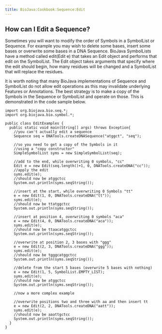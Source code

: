 ```yaml
---
title: BioJava:Cookbook:Sequence:Edit
---
```


How can I Edit a Sequence?
--------------------------

Sometimes you will want to modify the order of Symbols in a SymbolList
or Sequence. For example you may wish to delete some bases, insert some
bases or overwrite some bases in a DNA Sequence. BioJava SymbolLists
have a method called edit(Edit e) that takes an Edit object and performs
that edit on the SymbolList. The Edit object takes arguments that
specify where the edit should begin, how many residues will be changed
and a SymbolList that will replace the residues.

It is worth noting that many BioJava implementations of Sequence and
SymbolList do not allow edit operations as this may invalidate
underlying Features or Annotations. The best strategy is to make a copy
of the Symbols in the Sequence or SymbolList and operate on those. This
is demonstrated in the code sample below.

    import org.biojava.bio.seq.*;
    import org.biojava.bio.symbol.*;

    public class EditExamples {
      public static void main(String[] args) throws Exception{
        //you can't actually edit a sequence
        Sequence seq = DNATools.createDNASequence("atggct", "seq");

        //so you need to get a copy of the Symbols in it
        //using a "copy constructor"
        SimpleSymbolList syms = new SimpleSymbolList(seq);

        //add to the end, while overwriting 0 symbols, "cc"
        Edit e = new Edit(seq.length()+1, 0, DNATools.createDNA("cc"));
        //apply the edit
        syms.edit(e);
        //should now be atggctcc
        System.out.println(syms.seqString());

        //insert at the start, while overwriting 0 Symbols "tt"
        e = new Edit(1, 0, DNATools.createDNA("tt"));
        syms.edit(e);
        //should now be ttatggctcc
        System.out.println(syms.seqString());

        //insert at position 4, overwriting 0 symbols "aca"
        e = new Edit(4, 0, DNATools.createDNA("aca"));
        syms.edit(e);
        //should now be ttaacatggctcc
        System.out.println(syms.seqString());

        //overwrite at position 2, 3 bases with "ggg"
        e = new Edit(2, 3, DNATools.createDNA("ggg"));
        syms.edit(e);
        //should now be tgggcatggctcc
        System.out.println(syms.seqString());

        //delete from the start 5 bases (overwrite 5 bases with nothing)
        e = new Edit(1, 5, SymbolList.EMPTY_LIST);
        syms.edit(e);
        //should now be atggctcc
        System.out.println(syms.seqString());

        //now a more complex example

        //overwrite positions two and three with aa and then insert tt
        e = new Edit(2, 2, DNATools.createDNA("aatt"));
        syms.edit(e);
        //should now be aaattgctcc
        System.out.println(syms.seqString());
      }
    }
